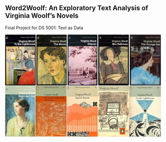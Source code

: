 ## Word2Woolf: An Exploratory Text Analysis of Virginia Woolf’s Novels
Final Project for DS 5001: Text as Data


![Collage of Virginia Woolf novel covers](covers.jpg)
